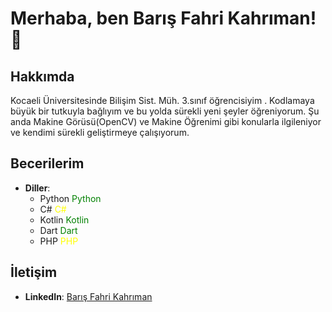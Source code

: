 # Merhaba, ben Barış Fahri Kahrıman! 👋



## Hakkımda
Kocaeli Üniversitesinde Bilişim Sist. Müh. 3.sınıf öğrencisiyim .
Kodlamaya büyük bir tutkuyla bağlıyım ve bu yolda sürekli yeni şeyler öğreniyorum.
Şu anda Makine Görüsü(OpenCV) ve Makine Öğrenimi gibi konularla ilgileniyor ve kendimi sürekli geliştirmeye çalışıyorum.

## Becerilerim
- **Diller**:
  - Python <span style="color:green">Python</span>
  - C# <span style="color:yellow">C#</span>
  - Kotlin <span style="color:green">Kotlin</span>
  - Dart <span style="color:green">Dart</span>
  - PHP <span style="color:yellow">PHP</span>




## İletişim
- **LinkedIn**: [Barış Fahri Kahrıman](https://www.linkedin.com/in/bar%C4%B1%C5%9F-fahri-kahr%C4%B1man/)


